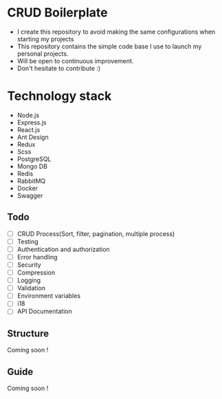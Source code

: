 # CRUD Boilerplate

 - I create this repository to avoid making the same configurations when starting my projects
 - This repository contains the simple code base I use to launch my personal projects.
 - Will be open to continuous improvement.
 -  Don't hesitate to contribute :)

# Technology stack

- Node.js
- Express.js
- React.js
- Ant Design
- Redux
- Scss
- PostgreSQL
- Mongo DB
- Redis
- RabbitMQ
- Docker
- Swagger

## Todo

- [ ] CRUD Process(Sort, filter, pagination, multiple process)
- [ ] Testing
- [ ] Authentication and authorization
- [ ] Error handling
- [ ] Security
- [ ] Compression
- [ ] Logging
- [ ] Validation
- [ ] Environment variables
- [ ] i18
- [ ] API Documentation

## Structure
Coming soon !

## Guide
Coming soon !